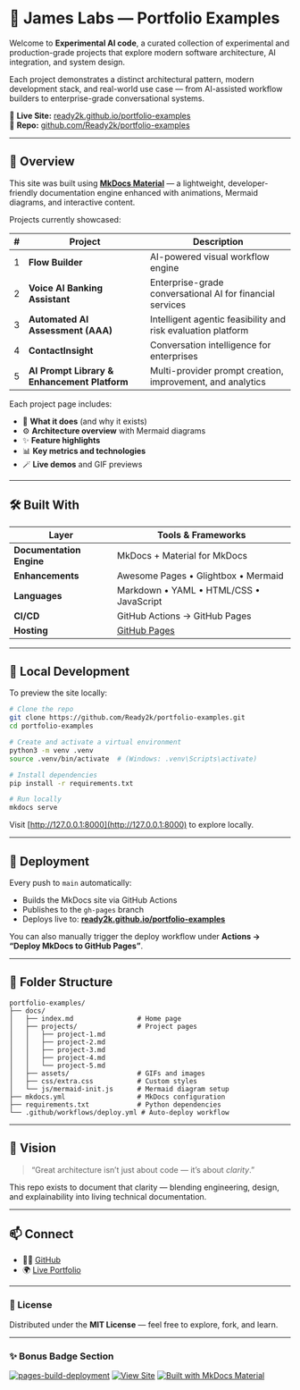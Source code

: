 # 🧠 James Labs — Portfolio Examples

Welcome to **Experimental AI code**, a curated collection of experimental and production-grade projects that explore modern software architecture, AI integration, and system design.

Each project demonstrates a distinct architectural pattern, modern development stack, and real-world use case — from AI-assisted workflow builders to enterprise-grade conversational systems.

🔗 **Live Site:** [ready2k.github.io/portfolio-examples](https://ready2k.github.io/portfolio-examples/)  
📘 **Repo:** [github.com/Ready2k/portfolio-examples](https://github.com/Ready2k/portfolio-examples)

---

## 🧭 Overview

This site was built using [**MkDocs Material**](https://squidfunk.github.io/mkdocs-material/) — a lightweight, developer-friendly documentation engine enhanced with animations, Mermaid diagrams, and interactive content.

Projects currently showcased:

| # | Project | Description |
|---|----------|--------------|
| 1 | **Flow Builder** | AI-powered visual workflow engine |
| 2 | **Voice AI Banking Assistant** | Enterprise-grade conversational AI for financial services |
| 3 | **Automated AI Assessment (AAA)** | Intelligent agentic feasibility and risk evaluation platform |
| 4 | **ContactInsight** | Conversation intelligence for enterprises |
| 5 | **AI Prompt Library & Enhancement Platform** | Multi-provider prompt creation, improvement, and analytics |

Each project page includes:
- 🧩 **What it does** (and why it exists)  
- ⚙️ **Architecture overview** with Mermaid diagrams  
- ✨ **Feature highlights**  
- 📊 **Key metrics and technologies**  
- 🪄 **Live demos** and GIF previews

---

## 🛠️ Built With

| Layer | Tools & Frameworks |
|-------|--------------------|
| **Documentation Engine** | MkDocs + Material for MkDocs |
| **Enhancements** | Awesome Pages • Glightbox • Mermaid |
| **Languages** | Markdown • YAML • HTML/CSS • JavaScript |
| **CI/CD** | GitHub Actions → GitHub Pages |
| **Hosting** | [GitHub Pages](https://pages.github.com/) |

---

## 🚀 Local Development

To preview the site locally:

```bash
# Clone the repo
git clone https://github.com/Ready2k/portfolio-examples.git
cd portfolio-examples

# Create and activate a virtual environment
python3 -m venv .venv
source .venv/bin/activate  # (Windows: .venv\Scripts\activate)

# Install dependencies
pip install -r requirements.txt

# Run locally
mkdocs serve
```

Visit [http://127.0.0.1:8000](http://127.0.0.1:8000) to explore locally.

---

## 🔄 Deployment

Every push to `main` automatically:
- Builds the MkDocs site via GitHub Actions  
- Publishes to the `gh-pages` branch  
- Deploys live to: **[ready2k.github.io/portfolio-examples](https://ready2k.github.io/portfolio-examples/)**  

You can also manually trigger the deploy workflow under **Actions → “Deploy MkDocs to GitHub Pages”**.

---

## 🧰 Folder Structure

```
portfolio-examples/
├── docs/
│   ├── index.md                # Home page
│   ├── projects/               # Project pages
│   │   ├── project-1.md
│   │   ├── project-2.md
│   │   ├── project-3.md
│   │   ├── project-4.md
│   │   └── project-5.md
│   ├── assets/                 # GIFs and images
│   ├── css/extra.css           # Custom styles
│   └── js/mermaid-init.js      # Mermaid diagram setup
├── mkdocs.yml                  # MkDocs configuration
├── requirements.txt            # Python dependencies
└── .github/workflows/deploy.yml # Auto-deploy workflow
```

---

## 🌟 Vision

> “Great architecture isn’t just about code — it’s about *clarity*.”  

This repo exists to document that clarity — blending engineering, design, and explainability into living technical documentation.

---

## 📫 Connect

- 🧑‍💻 [GitHub](https://github.com/Ready2k)
- 🌍 [Live Portfolio](https://ready2k.github.io/portfolio-examples/)

---

### 🏁 License

Distributed under the **MIT License** — feel free to explore, fork, and learn.

---

### ✨ Bonus Badge Section

[![pages-build-deployment](https://github.com/Ready2k/portfolio-examples/actions/workflows/deploy.yml/badge.svg)](https://github.com/Ready2k/portfolio-examples/actions/workflows/deploy.yml)
[![View Site](https://img.shields.io/badge/Live_Site-Portfolio_Examples-blue?logo=githubpages)](https://ready2k.github.io/portfolio-examples/)
[![Built with MkDocs Material](https://img.shields.io/badge/Built%20With-MkDocs%20Material-3E4EB8?logo=markdown)](https://squidfunk.github.io/mkdocs-material/)
